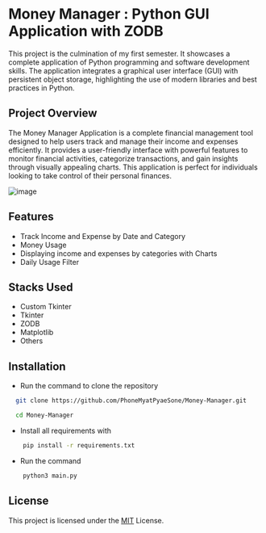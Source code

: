 
# Money Manager : Python GUI Application with ZODB

This project is the culmination of my first semester. It showcases a complete application of Python programming and software development skills. The application integrates a graphical user interface (GUI) with persistent object storage, highlighting the use of modern libraries and best practices in Python.

## Project Overview

The Money Manager Application is a complete financial management tool designed to help users track and manage their income and expenses efficiently. It provides a user-friendly interface with powerful features to monitor financial activities, categorize transactions, and gain insights through visually appealing charts. This application is perfect for individuals looking to take control of their personal finances.

![image](https://github.com/user-attachments/assets/c1d302de-7313-4b10-99b9-50002549b204)

## Features

- Track Income and Expense by Date and Category
- Money Usage
- Displaying income and expenses by categories with Charts
- Daily Usage Filter



## Stacks Used

 - Custom Tkinter
 - Tkinter
 - ZODB
 - Matplotlib
 - Others

## Installation

- Run the command to clone the repository

```bash
  git clone https://github.com/PhoneMyatPyaeSone/Money-Manager.git

  cd Money-Manager
```

- Install all requirements with 

```bash
    pip install -r requirements.txt
```

- Run the command

```bash
    python3 main.py
```
    
## License

This project is licensed under the [MIT](https://choosealicense.com/licenses/mit/) License. 

